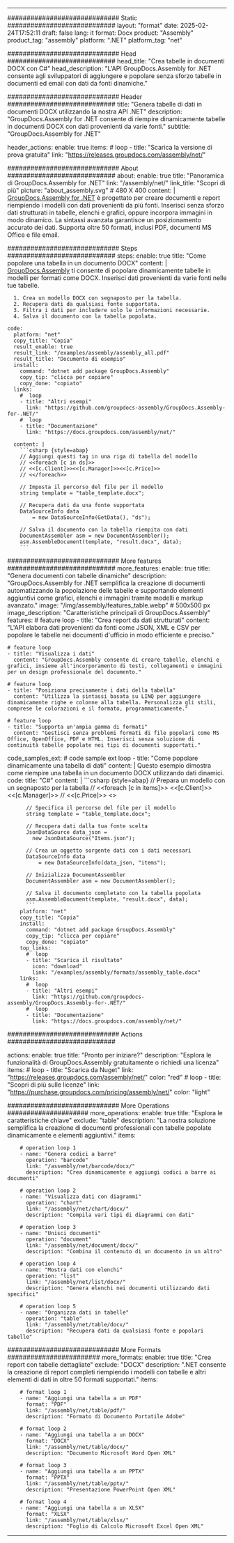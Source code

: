 



---
############################# Static ############################
layout: "format"
date:  2025-02-24T17:52:11
draft: false
lang: it
format: Docx
product: "Assembly"
product_tag: "assembly"
platform: ".NET"
platform_tag: "net"

############################# Head ############################
head_title: "Crea tabelle in documenti DOCX con C#"
head_description: "L'API GroupDocs.Assembly for .NET consente agli sviluppatori di aggiungere e popolare senza sforzo tabelle in documenti ed email con dati da fonti dinamiche."

############################# Header ############################
title: "Genera tabelle di dati in documenti DOCX utilizzando la nostra API .NET" 
description: "GroupDocs.Assembly for .NET consente di riempire dinamicamente tabelle in documenti DOCX con dati provenienti da varie fonti."
subtitle: "GroupDocs.Assembly for .NET" 

header_actions:
  enable: true
  items:
    #  loop
    - title: "Scarica la versione di prova gratuita"
      link: "https://releases.groupdocs.com/assembly/net/"
      
############################# About ############################
about:
    enable: true
    title: "Panoramica di GroupDocs.Assembly for .NET"
    link: "/assembly/net/"
    link_title: "Scopri di più"
    picture: "about_assembly.svg" # 480 X 400
    content: |
       [GroupDocs.Assembly for .NET](/assembly/net/) è progettato per creare documenti e report riempiendo i modelli con dati provenienti da più fonti. Inserisci senza sforzo dati strutturati in tabelle, elenchi e grafici, oppure incorpora immagini in modo dinamico. La sintassi avanzata garantisce un posizionamento accurato dei dati. Supporta oltre 50 formati, inclusi PDF, documenti MS Office e file email.

############################# Steps ############################
steps:
    enable: true
    title: "Come popolare una tabella in un documento DOCX"
    content: |
      [GroupDocs.Assembly](/assembly/net/) ti consente di popolare dinamicamente tabelle in modelli per formati come DOCX. Inserisci dati provenienti da varie fonti nelle tue tabelle.
      
      1. Crea un modello DOCX con segnaposto per la tabella.
      2. Recupera dati da qualsiasi fonte supportata.
      3. Filtra i dati per includere solo le informazioni necessarie.
      4. Salva il documento con la tabella popolata.
   
    code:
      platform: "net"
      copy_title: "Copia"
      result_enable: true
      result_link: "/examples/assembly/assembly_all.pdf"
      result_title: "Documento di esempio"
      install:
        command: "dotnet add package GroupDocs.Assembly"
        copy_tip: "clicca per copiare"
        copy_done: "copiato"
      links:
        #  loop
        - title: "Altri esempi"
          link: "https://github.com/groupdocs-assembly/GroupDocs.Assembly-for-.NET/"
        #  loop
        - title: "Documentazione"
          link: "https://docs.groupdocs.com/assembly/net/"
          
      content: |
        ```csharp {style=abap}
        // Aggiungi questi tag in una riga di tabella del modello
        // <<foreach [c in ds]>>
        // <<[c.Client]>><<[c.Manager]>><<[c.Price]>>
        // <</foreach>>

        // Imposta il percorso del file per il modello
        string template = "table_template.docx";

        // Recupera dati da una fonte supportata
        DataSourceInfo data 
            = new DataSourceInfo(GetData(), "ds");

        // Salva il documento con la tabella riempita con dati
        DocumentAssembler asm = new DocumentAssembler();
        asm.AssembleDocument(template, "result.docx", data);
        ```            

############################# More features ############################
more_features:
  enable: true
  title: "Genera documenti con tabelle dinamiche"
  description: "GroupDocs.Assembly for .NET semplifica la creazione di documenti automatizzando la popolazione delle tabelle e supportando elementi aggiuntivi come grafici, elenchi e immagini tramite modelli e markup avanzato."
  image: "/img/assembly/features_table.webp" # 500x500 px
  image_description: "Caratteristiche principali di GroupDocs.Assembly"
  features:
    # feature loop
    - title: "Crea report da dati strutturati"
      content: "L'API elabora dati provenienti da fonti come JSON, XML e CSV per popolare le tabelle nei documenti d'ufficio in modo efficiente e preciso."

    # feature loop
    - title: "Visualizza i dati"
      content: "GroupDocs.Assembly consente di creare tabelle, elenchi e grafici, insieme all'incorporamento di testi, collegamenti e immagini per un design professionale del documento."

    # feature loop
    - title: "Posiziona precisamente i dati della tabella"
      content: "Utilizza la sintassi basata su LINQ per aggiungere dinamicamente righe e colonne alla tabella. Personalizza gli stili, comprese le colorazioni e il formato, programmaticamente."

    # feature loop
    - title: "Supporta un'ampia gamma di formati"
      content: "Gestisci senza problemi formati di file popolari come MS Office, OpenOffice, PDF e HTML. Inserisci senza soluzione di continuità tabelle popolate nei tipi di documenti supportati."
      
  code_samples_ext:
    # code sample ext loop
    - title: "Come popolare dinamicamente una tabella di dati"
      content: |
        Questo esempio dimostra come riempire una tabella in un documento DOCX utilizzando dati dinamici.
      code:
        title: "C#"
        content: |
          ```csharp {style=abap}
          // Prepara un modello con un segnaposto per la tabella
          // <<foreach [c in items]>> <<[c.Client]>><<[c.Manager]>>
          // <<[c.Price]>> <</foreach>>

          // Specifica il percorso del file per il modello
          string template = "table_template.docx";

          // Recupera dati dalla tua fonte scelta
          JsonDataSource data_json = 
            new JsonDataSource("Items.json");

          // Crea un oggetto sorgente dati con i dati necessari
          DataSourceInfo data 
              = new DataSourceInfo(data_json, "items");

          // Inizializza DocumentAssembler
          DocumentAssembler asm = new DocumentAssembler();

          // Salva il documento completato con la tabella popolata
          asm.AssembleDocument(template, "result.docx", data);
          ```
        platform: "net"
        copy_title: "Copia"
        install:
          command: "dotnet add package GroupDocs.Assembly"
          copy_tip: "clicca per copiare"
          copy_done: "copiato"
        top_links:
          #  loop
          - title: "Scarica il risultato"
            icon: "download"
            link: "/examples/assembly/formats/assembly_table.docx"
        links:
          #  loop
          - title: "Altri esempi"
            link: "https://github.com/groupdocs-assembly/GroupDocs.Assembly-for-.NET/"
          #  loop
          - title: "Documentazione"
            link: "https://docs.groupdocs.com/assembly/net/"
            

            


############################# Actions ############################

actions:
  enable: true
  title: "Pronto per iniziare?"
  description: "Esplora le funzionalità di GroupDocs.Assembly gratuitamente o richiedi una licenza"
  items:
    #  loop
    - title: "Scarica da Nuget"
      link: "https://releases.groupdocs.com/assembly/net/"
      color: "red"
        #  loop
    - title: "Scopri di più sulle licenze"
      link: "https://purchase.groupdocs.com/pricing/assembly/net/"
      color: "light"


############################# More Operations #####################
more_operations:
    enable: true
    title: "Esplora le caratteristiche chiave"
    exclude: "table"
    description: "La nostra soluzione semplifica la creazione di documenti professionali con tabelle popolate dinamicamente e elementi aggiuntivi."
    items: 
          
        # operation loop 1
        - name: "Genera codici a barre"
          operation: "barcode"
          link: "/assembly/net/barcode/docx/"
          description: "Crea dinamicamente e aggiungi codici a barre ai documenti"

        # operation loop 2
        - name: "Visualizza dati con diagrammi"
          operation: "chart"
          link: "/assembly/net/chart/docx/"
          description: "Compila vari tipi di diagrammi con dati"

        # operation loop 3
        - name: "Unisci documenti"
          operation: "document"
          link: "/assembly/net/document/docx/"
          description: "Combina il contenuto di un documento in un altro"

        # operation loop 4
        - name: "Mostra dati con elenchi"
          operation: "list"
          link: "/assembly/net/list/docx/"
          description: "Genera elenchi nei documenti utilizzando dati specifici"

        # operation loop 5
        - name: "Organizza dati in tabelle"
          operation: "table"
          link: "/assembly/net/table/docx/"
          description: "Recupera dati da qualsiasi fonte e popolari tabelle"
         
          
############################# More Formats ########################
more_formats:
    enable: true
    title: "Crea report con tabelle dettagliate"
    exclude: "DOCX"
    description: ".NET consente la creazione di report completi riempiendo i modelli con tabelle e altri elementi di dati in oltre 50 formati supportati."
    items: 
          
        # format loop 1
        - name: "Aggiungi una tabella a un PDF"
          format: "PDF"
          link: "/assembly/net/table/pdf/"
          description: "Formato di Documento Portatile Adobe"
          
        # format loop 2
        - name: "Aggiungi una tabella a un DOCX"
          format: "DOCX"
          link: "/assembly/net/table/docx/"
          description: "Documento Microsoft Word Open XML"
          
        # format loop 3
        - name: "Aggiungi una tabella a un PPTX"
          format: "PPTX"
          link: "/assembly/net/table/pptx/"
          description: "Presentazione PowerPoint Open XML"
          
        # format loop 4
        - name: "Aggiungi una tabella a un XLSX"
          format: "XLSX"
          link: "/assembly/net/table/xlsx/"
          description: "Foglio di Calcolo Microsoft Excel Open XML"


          

---